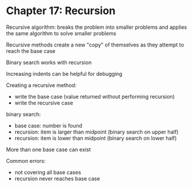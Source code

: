 # Chapter 17: Recursion

Recursive algorithm: breaks the problem into smaller problems and applies the same algorithm to solve smaller problems

Recursive methods create a new "copy" of themselves as they attempt to reach the base case

Binary search works with recursion

Increasing indents can be helpful for debugging

Creating a recursive method:
* write the base case (value returned without performing recursion)
* write the recursive case

binary search:
* base case: number is found
* recursion: item is larger than midpoint (binary search on upper half)
* recursion: item is lower than midpoint (binary search on lower half)

More than one base case can exist

Common errors:
* not covering all base cases
* recursion never reaches base case